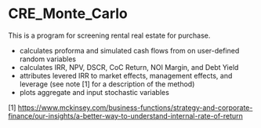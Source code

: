 # CRE_Monte_Carlo

This is a program for screening rental real estate for purchase. 
* calculates proforma and simulated cash flows from on user-defined random variables
* calculates IRR, NPV, DSCR, CoC Return, NOI Margin, and Debt Yield
* attributes levered IRR to market effects, management effects, and leverage (see note [1] for a description of the method)
* plots aggregate and input stochastic variables

[1] https://www.mckinsey.com/business-functions/strategy-and-corporate-finance/our-insights/a-better-way-to-understand-internal-rate-of-return

